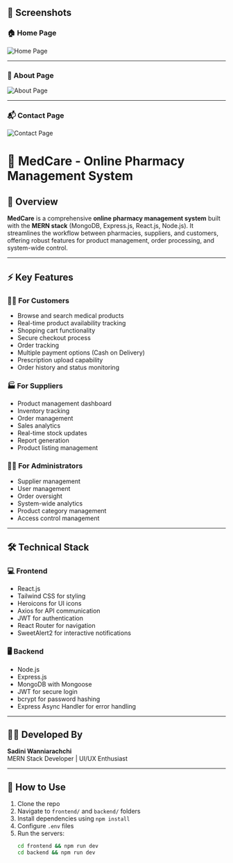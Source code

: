 ## 📸 Screenshots

### 🏠 Home Page
![Home Page](images/home.jpeg)

---

### 🧾 About Page
![About Page](images/about.jpeg)

---

### 📬 Contact Page
![Contact Page](images/contact.jpeg)




# 💊 MedCare - Online Pharmacy Management System

## 🏥 Overview

**MedCare** is a comprehensive **online pharmacy management system** built with the **MERN stack** (MongoDB, Express.js, React.js, Node.js). It streamlines the workflow between pharmacies, suppliers, and customers, offering robust features for product management, order processing, and system-wide control.

---

## ⚡ Key Features

### 👩‍⚕️ For Customers
- Browse and search medical products  
- Real-time product availability tracking  
- Shopping cart functionality  
- Secure checkout process  
- Order tracking  
- Multiple payment options (Cash on Delivery)  
- Prescription upload capability  
- Order history and status monitoring  

### 🏭 For Suppliers
- Product management dashboard  
- Inventory tracking  
- Order management  
- Sales analytics  
- Real-time stock updates  
- Report generation  
- Product listing management  

### 🧑‍💼 For Administrators
- Supplier management  
- User management  
- Order oversight  
- System-wide analytics  
- Product category management  
- Access control management  

---

## 🛠️ Technical Stack

### 💻 Frontend
- React.js  
- Tailwind CSS for styling  
- Heroicons for UI icons  
- Axios for API communication  
- JWT for authentication  
- React Router for navigation  
- SweetAlert2 for interactive notifications  

### 🖥️ Backend
- Node.js  
- Express.js  
- MongoDB with Mongoose  
- JWT for secure login  
- bcrypt for password hashing  
- Express Async Handler for error handling  

---

## 👨‍💻 Developed By

**Sadini Wanniarachchi**  
MERN Stack Developer | UI/UX Enthusiast

---

## 📌 How to Use

1. Clone the repo  
2. Navigate to `frontend/` and `backend/` folders  
3. Install dependencies using `npm install`  
4. Configure `.env` files  
5. Run the servers:  
   ```bash
   cd frontend && npm run dev
   cd backend && npm run dev



   
